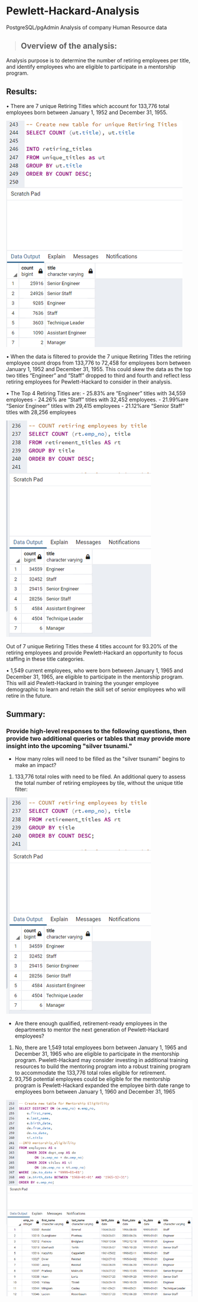 # Pewlett-Hackard-Analysis
PostgreSQL/pgAdmin Analysis of company Human Resource data

> ## Overview of the analysis: 
Analysis purpose is to determine the number of retiring employees per title, and identify employees who are eligible to participate in a mentorship program. 

## Results: 
  •	There are 7 unique Retiring Titles which account for 133,776 total employees born between January 1, 1952 and December 31, 1955. 

  ![image]( https://github.com/MStewart0218/Pewlett-Hackard-Analysis/blob/main/Unique_Retiring_Emp_Title.png?raw=true)

  •	When the data is filtered to provide the 7 unique Retiring Titles the retiring employee count drops from 133,776 to 72,458 for employees born between January 1, 1952 and       December 31, 1955. This could skew the data as the top two titles “Engineer” and “Staff” dropped to third and fourth and reflect less retiring employees for Pewlett-Hackard to   consider in their analysis.
  
  •	The Top 4 Retiring Titles are:
    -	25.83% are “Engineer” titles with 34,559 employees 
    -	24.26% are “Staff” titles with 32,452 employees. 
    -	21.99%are “Senior Engineer” titles with 29,415 employees
    -	21.12%are “Senior Staff” titles with 28,256 employees
  
  ![image]( https://github.com/MStewart0218/Pewlett-Hackard-Analysis/blob/main/Retiring_Emp_Title.png?raw=true)
 
Out of 7 unique Retiring Titles these 4 titles account for 93.20% of the retiring employees and provide Pewlett-Hackard an opportunity to focus staffing in these title categories.

  •	1,549 current employees, who were born between January 1, 1965 and December 31, 1965, are eligible to participate in the mentorship program. This will aid Pewlett-Hackard in   training the younger employee demographic to learn and retain the skill set of senior employees who will retire in the future.

## Summary: 
### Provide high-level responses to the following questions, then provide two additional queries or tables that may provide more insight into the upcoming "silver tsunami."
-	How many roles will need to be filled as the "silver tsunami" begins to make an impact?
  1.	133,776 total roles with need to be filed. An additional query to assess the total number of retiring employees by tile, without the unique title filter:
  
  ![image]( https://github.com/MStewart0218/Pewlett-Hackard-Analysis/blob/main/Retiring_Emp_Title.png?raw=true)

-	Are there enough qualified, retirement-ready employees in the departments to mentor the next generation of Pewlett-Hackard employees?
  1.	No, there are 1,549 total employees born between January 1, 1965 and December 31, 1965 who are eligible to participate in the mentorship program. Pwelett-Hackard may         consider investing in additional training resources to build the mentoring program into a robust training program to accommodate the 133,776 total roles eligible for             retirement.
  2.	93,756 potential employees could be eligible for the mentorship program is Pewlett-Hackard expanded the employee birth date range to employees born between January 1, 1960   and December 31, 1965
  
  ![image]( https://github.com/MStewart0218/Pewlett-Hackard-Analysis/blob/main/Potential_Mentorship_Emp.png?raw=true)


